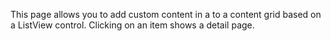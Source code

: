 ﻿This page allows you to add custom content in a to a content grid based on a ListView control. Clicking on an item shows a detail page.